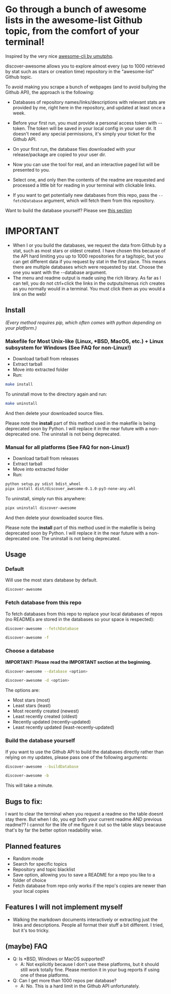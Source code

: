 # Go through a bunch of awesome lists in the awesome-list Github topic, from the comfort of your terminal!

Inspired by the very nice [awesome-cli by umutphp](https://github.com/umutphp/awesome-cli).

discover-awesome allows you to explore almost every (up to 1000 retrieved by stat such as stars or creation time) repository in the "awesome-list" Github topic.

To avoid making you scrape a bunch of webpages (and to avoid bullying the Github API), the approach is the following:

- Databases of repository names/links/descriptions with relevant stats are provided by me, right here in the repository, and updated at least once a week.

- Before your first run, you must provide a personal access token with --token. The token will be saved in your local config in your user dir. It doesn't need any special permissions, it's simply your ticket for the Github API.

- On your first run, the database files downloaded with your release/package are copied to your user dir.

- Now you can use the tool for real, and an interactive paged list will be presented to you.

- Select one, and only then the contents of the readme are requested and processed a little bit for reading in your terminal with clickable links.

- If you want to get potentially new databases from this repo, pass the `--fetchDatabase` argument, which will fetch them from this repository. 

Want to build the database yourself? Please see [this section](#build-the-database-yourself)




# IMPORTANT
 - When I or you build the databases, we request the data from Github by a stat, such as most stars or oldest created. I have chosen this because of the API hard limiting you up to 1000 repositories for a tag/topic, but you can get different data if you request by stat in the first place. 
This means there are multiple databases which were requested by stat. Choose the one you want with the --database argument.
- The menu and readme output is made using the rich library. As far as I can tell, you do not ctrl+click the links in the outputs/menus rich creates as you normally would in a terminal. You must click them as you would a link on the web!

## Install 

*(Every method requires pip, which often comes with python depending on your platform.)*

### Makefile for Most Unix-like (Linux, *BSD, MacOS, etc.) + Linux subsystem for Windows (See FAQ for non-Linux!)

- Download tarball from releases
- Extract tarball
- Move into extracted folder
- Run:

```bash
make install
```

To uninstall move to the directory again and run:
```bash
make uninstall
```

And then delete your downloaded source files.

Please note the **install** part of this method used in the makefile is being deprecated soon by Python. I will replace it in the near future with a non-deprecated one. The uninstall is not being deprecated.

### Manual for all platforms (See FAQ for non-Linux!)

- Download tarball from releases
- Extract tarball
- Move into extracted folder
- Run:

```bash
python setup.py sdist bdist_wheel
pipx install dist/discover_awesome-0.1.0-py3-none-any.whl 
```

To uninstall, simply run this anywhere:
```bash
pipx uninstall discover-awesome
```

And then delete your downloaded source files.

Please note the **install** part of this method used in the makefile is being deprecated soon by Python. I will replace it in the near future with a non-deprecated one. The uninstall is not being deprecated.
## Usage

### Default
Will use the most stars database by default.

```bash
discover-awesome
```

### Fetch database from this repo

To fetch databases from this repo to replace your local databases of repos (no READMEs are stored in the databases so your space is respected):

```bash
discover-awesome --fetchDatabase
```

```bash
discover-awesome -f
```

### Choose a database

**IMPORTANT: Please read the IMPORTANT section at the beginning.**

```bash
discover-awesome --database <option>
```
```bash
discover-awesome -d <option>
```

The options are:
- Most stars (most)
- Least stars (least)
- Most recently created (newest)
- Least recently created (oldest)
- Recently updated (recently-updated)
- Least recently updated (least-recently-updated)

### Build the database yourself

If you want to use the Github API to build the databases directly rather than relying on my updates, please pass one of the following arguments:

```bash
discover-awesome --buildDatabase 
```

```bash
discover-awesome -b
```

This will take a minute.


## Bugs to fix:
  I want to clear the terminal when you request a readme so the table doesnt stay there. But when I do, you egt both your current readme AND previous readme?? I cannot for the life of me figure it out so the table stays beacause that's by far the better option readability wise.

## Planned features

- Random mode
- Search for specific topics
- Repository and topic blacklist
- Save option, allowing you to save a README for a repo you like to a folder of choice
- Fetch database from repo only works if the repo's copies are newer than your local copies

## Features I will not implement myself

- Walking the markdown documents interactively or extracting just the links and descriptions. People all format their stuff a bit different. I tried, but it's too tricky.

## (maybe) FAQ

- Q: Is *BSD, Windows or MacOS supported?
  - A: Not explicitly because I don't use these platforms, but it should still work totally fine. Please mention it in your bug reports if using one of these platforms.
- Q: Can I get more than 1000 repos per database?
  - A: No. This is a hard limit in the Github API unfortunately.
